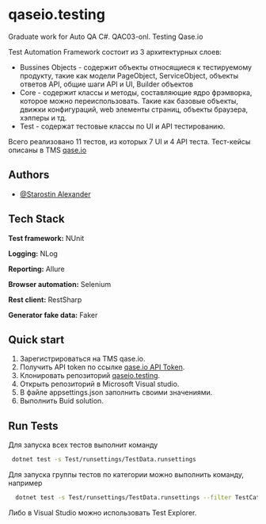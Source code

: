 # qaseio.testing
Graduate work for Auto QA C#. QAC03-onl. Testing Qase.io

Test Automation Framework состоит из 3 архитектурных слоев:
- Bussines Objects - содержит объекты относящиеся к тестируемому продукту, такие как модели PageObject, ServiceObject, объекты ответов API, общие шаги API и UI, Builder объектов
- Core - содержит классы и методы, составляющие ядро фрэмворка, которое можно переиспользовать. Такие как базовые объекты, движки конфигураций, web элементы страниц, объекты браузера, хэлперы и тд.
- Test - содержат тестовые классы по UI и API тестированию.
  
Всего реализовано 11 тестов, из которых 7 UI и 4 API теста.
Тест-кейсы описаны в TMS [qase.io](https://app.qase.io/project/QIT?previewMode=side)

## Authors

- [@Starostin Alexander](https://github.com/Starmaster1)

## Tech Stack

**Test framework:** NUnit

**Logging:** NLog

**Reporting:** Allure

**Browser automation:** Selenium

**Rest client:** RestSharp

**Generator fake data:** Faker


## Quick start

1. Зарегистрироваться на TMS qase.io.
2. Получить API token по ссылке [qase.io API Token](https://app.qase.io/user/api/token).
3. Клонировать репозиторий [qaseio.testing](https://github.com/Starmaster1/qaseio.testing.git). 
4. Открыть репозиторий в Microsoft Visual studio.
5. В файле appsettings.json заполнить своими значениями.
6. Выполнить Buid solution.

## Run Tests

Для запуска всех тестов выполнит команду
```bash
 dotnet test -s Test/runsettings/TestData.runsettings
```
Для запуска группы тестов по категории можно выполнить команду, например 

```bash
  dotnet test -s Test/runsettings/TestData.runsettings --filter TestCategory=API
```
Либо в  Visual Studio можно использовать Test Explorer.
